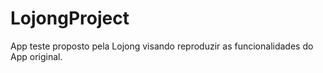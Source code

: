 # LojongProject
App teste proposto pela Lojong visando reproduzir as funcionalidades do App original.
